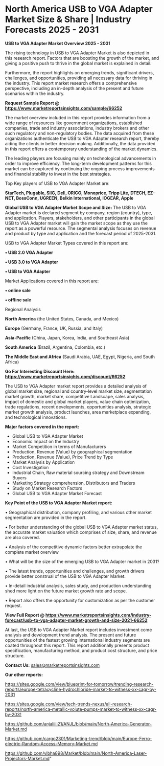 # North America USB to VGA Adapter Market Size & Share | Industry Forecasts 2025 - 2031

<Strong> USB to VGA Adapter Market Overview 2025 - 2031</strong>

The rising technology in USB to VGA Adapter Market is also depicted in this research report. Factors that are boosting the growth of the market, and giving a positive push to thrive in the global market is explained in detail.

Furthermore, the report highlights on emerging trends, significant drivers, challenges, and opportunities, providing all necessary data for thriving in the industry. This report market research offers a comprehensive perspective, including an in-depth analysis of the present and future scenarios within the industry.

<strong>Request Sample Report @ <a href=https://www.marketreportsinsights.com/sample/66252>https://www.marketreportsinsights.com/sample/66252</a></strong>

The market overview included in this report provides information from a wide range of resources like government organizations, established companies, trade and industry associations, industry brokers and other such regulatory and non-regulatory bodies. The data acquired from these organizations authenticate the USB to VGA Adapter research report, thereby aiding the clients in better decision making. Additionally, the data provided in this report offers a contemporary understanding of the market dynamics.

The leading players are focusing mainly on technological advancements in order to improve efficiency. The long-term development patterns for this market can be captured by continuing the ongoing process improvements and financial stability to invest in the best strategies.

Top Key players of USB to VGA Adapter Market are:

<strong>StarTech, Plugable, SIIG, Dell, ORICO, Monoprice, Tripp Lite, DTECH, EZ-NET, BossConn, UGREEN, Belkin International, IOGEAR, Apple</strong>

<strong><b>Global USB to VGA Adapter Market Scope and Size:</b></strong>
The USB to VGA Adapter market is declared segment by company, region (country), type, and application. Players, stakeholders, and other participants in the global USB to VGA Adapter market will gain the market scope as they use the report as a powerful resource. The segmental analysis focuses on revenue and product by type and application and the forecast period of 2025-2031.

USB to VGA Adapter Market Types covered in this report are:

<strong>• USB 2.0 VGA Adapter

• USB 3.0 to VGA Adapter

• USB to VGA Adapter</strong>

Market Applications covered in this report are:

<strong>• online sale

• offline sale</strong> 

Regional Analysis

<strong>North America</strong> (the United States, Canada, and Mexico)

<strong>Europe</strong> (Germany, France, UK, Russia, and Italy)

<strong>Asia-Pacific</strong> (China, Japan, Korea, India, and Southeast Asia)

<strong>South America</strong> (Brazil, Argentina, Colombia, etc.)

<strong>The Middle East and Africa</strong> (Saudi Arabia, UAE, Egypt, Nigeria, and South Africa)

<strong>Go For Interesting Discount Here: <a href=https://www.marketreportsinsights.com/discount/66252>https://www.marketreportsinsights.com/discount/66252</a></strong>

The USB to VGA Adapter market report provides a detailed analysis of global market size, regional and country-level market size, segmentation market growth, market share, competitive Landscape, sales analysis, impact of domestic and global market players, value chain optimization, trade regulations, recent developments, opportunities analysis, strategic market growth analysis, product launches, area marketplace expanding, and technological innovations.

<strong><b>Major factors covered in the report:</b></strong>
<ul>
  <li>Global USB to VGA Adapter Market </li>
  <li>Economic Impact on the Industry</li>
  <li>Market Competition in terms of Manufacturers</li>
  <li>Production, Revenue (Value) by geographical segmentation</li>
  <li>Production, Revenue (Value), Price Trend by Type</li>
  <li>Market Analysis by Application</li>
  <li>Cost Investigation</li>
  <li>Industrial Chain, Raw material sourcing strategy and Downstream Buyers</li>
  <li>Marketing Strategy comprehension, Distributors and Traders</li>
  <li>Study on Market Research Factors</li>
  <li>Global USB to VGA Adapter Market Forecast</li>
</ul>

<strong><b>Key Point of the USB to VGA Adapter Market report:</b></strong>

• Geographical distribution, company profiling, and various other market segmentation are provided in the report.

• For better understanding of the global USB to VGA Adapter market status, the accurate market valuation which comprises of size, share, and revenue are also covered.

• Analysis of the competitive dynamic factors better extrapolate the complete market overview

• What will be the size of the emerging USB to VGA Adapter market in 2031?

• The latest trends, opportunities and challenges, and growth drivers provide better construal of the USB to VGA Adapter Market.

• In-detail industrial analysis, sales study, and production understanding shed more light on the future market growth rate and scope.

• Report also offers the opportunity for customization as per the customer request.

<strong><b>View Full Report @ <a href=https://www.marketreportsinsights.com/industry-forecast/usb-to-vga-adapter-market-growth-and-size-2021-66252>https://www.marketreportsinsights.com/industry-forecast/usb-to-vga-adapter-market-growth-and-size-2021-66252</a></b></strong>


At last, the USB to VGA Adapter Market report includes investment come analysis and development trend analysis. The present and future opportunities of the fastest growing international industry segments are coated throughout this report. This report additionally presents product specification, manufacturing method, and product cost structure, and price structure.

<strong>Contact Us:</strong>
sales@marketreportsinsights.com

<strong>Our other reports:</strong>

<a href=https://sites.google.com/view/blueprint-for-tomorrow/trending-research-reports/europe-tetracycline-hydrochloride-market-to-witness-xx-cagr-by-2031>https://sites.google.com/view/blueprint-for-tomorrow/trending-research-reports/europe-tetracycline-hydrochloride-market-to-witness-xx-cagr-by-2031</a>

<a href=https://sites.google.com/view/tech-trends-nexus/all-research-reports/north-america-metallic-volute-pumps-market-to-witness-xx-cagr-by-2031>https://sites.google.com/view/tech-trends-nexus/all-research-reports/north-america-metallic-volute-pumps-market-to-witness-xx-cagr-by-2031</a>

<a href=https://github.com/anjaliiii21/ANJL/blob/main/North-America-Generator-Market.md>https://github.com/anjaliiii21/ANJL/blob/main/North-America-Generator-Market.md</a>

<a href=https://github.com/cargo2301/Marketing-trend/blob/main/Europe-Ferro-electric-Random-Access-Memory-Market.md>https://github.com/cargo2301/Marketing-trend/blob/main/Europe-Ferro-electric-Random-Access-Memory-Market.md</a>

<a href=https://github.com/vibha898/Market/blob/main/North-America-Laser-Projectors-Market.md>https://github.com/vibha898/Market/blob/main/North-America-Laser-Projectors-Market.md</a>"

